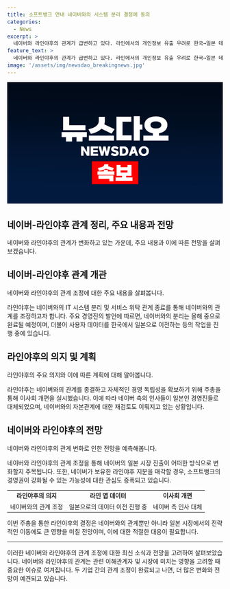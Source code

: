 ```yaml
---
title: 소프트뱅크 연내 네이버와의 시스템 분리 결정에 동의
categories:
  - News
excerpt: >
  네이버와 라인야후의 관계가 급변하고 있다. 라인에서의 개인정보 유출 우려로 한국→일본 데이터 이전 중이며, 네이버와의 자본관계 개선을 모회사에 요청 중. 라인과 네이버의 관계가 분리되고 있는 가운데, 네이버가 라인야후 지분을 매각하게 되면 경영권은 소프트뱅크에 넘어갈 전망이다. 이에 따라 라인야후는 네이버와의 관계를 정리하고 경영 독립성을 강화하기 위해 이사회를 개편하고 있다.
feature_text: >
  네이버와 라인야후의 관계가 급변하고 있다. 라인에서의 개인정보 유출 우려로 한국→일본 데이터 이전 중이며, 네이버와의 자본관계 개선을 모회사에 요청 중. 라인과 네이버의 관계가 분리되고 있는 가운데, 네이버가 라인야후 지분을 매각하게 되면 경영권은 소프트뱅크에 넘어갈 전망이다. 이에 따라 라인야후는 네이버와의 관계를 정리하고 경영 독립성을 강화하기 위해 이사회를 개편하고 있다.
image: '/assets/img/newsdao_breakingnews.jpg'
---
```


<p><img src="/assets/img/newsdao_breakingnews.jpg" alt="koreaapp 속보" /></p>

<h2 data-ke-size="size26">네이버-라인야후 관계 정리, 주요 내용과 전망</h2>

<p>네이버와 라인야후의 관계가 변화하고 있는 가운데, 주요 내용과 이에 따른 전망을 살펴보겠습니다.</p>

<h2 data-ke-size="size24">네이버-라인야후 관계 개관</h2>

<p>네이버와 라인야후의 관계 조정에 대한 주요 내용을 살펴봅니다.</p>

<p data-ke-size="size16">라인야후는 네이버와의 IT 시스템 분리 및 서비스 위탁 관계 종료를 통해 네이버와의 관계를 조정하고자 합니다. 주요 경영진의 발언에 따르면, 네이버와의 분리는 올해 중으로 완료될 예정이며, 더불어 사용자 데이터를 한국에서 일본으로 이전하는 등의 작업을 진행 중에 있습니다.</p>

<h2 data-ke-size="size24">라인야후의 의지 및 계획</h2>

<p>라인야후의 주요 의지와 이에 따른 계획에 대해 알아봅니다.</p>

<p data-ke-size="size16">라인야후는 네이버와의 관계를 종결하고 자체적인 경영 독립성을 확보하기 위해 주총을 통해 이사회 개편을 실시했습니다. 이에 따라 네이버 측의 인사들이 일본인 경영진들로 대체되었으며, 네이버와의 자본관계에 대한 재검토도 이뤄지고 있는 상황입니다.</p>

<h2 data-ke-size="size24">네이버와 라인야후의 전망</h2>

<p>네이버와 라인야후의 관계 변화로 인한 전망을 예측해봅니다.</p>

<p data-ke-size="size16">네이버와 라인야후의 관계 조정을 통해 네이버의 일본 시장 진출이 어떠한 방식으로 변화할지 주목됩니다. 또한, 네이버가 보유한 라인야후 지분을 매각할 경우, 소프트뱅크의 경영권이 강화될 수 있는 가능성에 대한 관심도 증폭되고 있습니다.</p>

<table>
    <tbody>
        <tr>
            <td style="text-align: center; height: 17px;"><b>라인야후의 의지</b></td>
            <td style="text-align: center; height: 17px;"><b>라인 앱 데이터</b></td>
            <td style="text-align: center; height: 17px;"><b>이사회 개편</b></td>
        </tr>
        <tr>
            <td style="text-align: center; height: 17px;">네이버와의 관계 조정</td>
            <td style="text-align: center; height: 17px;">일본으로의 데이터 이전 진행 중</td>
            <td style="text-align: center; height: 17px;">네이버 측 인사 대체</td>
        </tr>
    </tbody>
</table>

<p data-ke-size="size16">이번 주총을 통한 라인야후의 결정은 네이버와의 관계뿐만 아니라 일본 시장에서의 전략적인 이동에도 큰 영향을 미칠 전망이며, 이에 대한 적절한 대응이 필요합니다.</p>

<hr>

<p>이러한 네이버와 라인야후의 관계 조정에 대한 최신 소식과 전망을 고려하여 살펴보았습니다. 네이버와 라인야후의 관계는 관련 이해관계자 및 시장에 미치는 영향을 고려할 때 중요한 이슈로 여겨집니다. 두 기업 간의 관계 조정이 완료되고 나면, 더 많은 변화와 전망이 예견되고 있습니다.</p>

